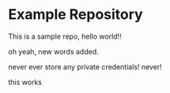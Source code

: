 # Example Repository
This is a sample repo, hello world!!

oh yeah, new words added.

never ever store any private credentials! never!

this works